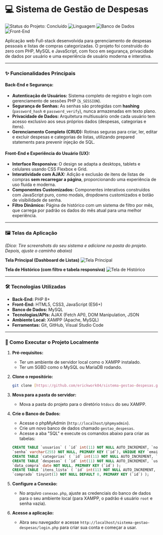 # 💻 Sistema de Gestão de Despesas

![Status do Projeto: Concluído](https://img.shields.io/badge/status-concluído-brightgreen)
![Linguagem](https://img.shields.io/badge/PHP-8.2-blueviolet)
![Banco de Dados](https://img.shields.io/badge/MySQL-5.7-orange)
![Front-End](https://img.shields.io/badge/Front--End-JS%2C%20CSS%2C%20HTML-blue)

Aplicação web Full-stack desenvolvida para gerenciamento de despesas pessoais e listas de compras categorizadas. 
O projeto foi construído do zero com PHP, MySQL e JavaScript, com foco em segurança, privacidade de dados por usuário e uma experiência de usuário moderna e interativa.

---

### ✨ Funcionalidades Principais

#### Back-End e Segurança:
- **Autenticação de Usuários:** Sistema completo de registro e login com gerenciamento de sessões PHP (`$_SESSION`).
- **Segurança de Senhas:** As senhas são protegidas com **hashing** (`password_hash` e `password_verify`), nunca armazenadas em texto plano.
- **Privacidade de Dados:** Arquitetura multiusuário onde cada usuário tem acesso exclusivo aos seus próprios dados (despesas, categorias e itens).
- **Gerenciamento Completo (CRUD):** Rotinas seguras para criar, ler, editar e excluir despesas e categorias de listas, utilizando prepared statements para prevenir injeção de SQL.

#### Front-End e Experiência do Usuário (UX):
- **Interface Responsiva:** O design se adapta a desktops, tablets e celulares usando CSS Flexbox e Grid.
- **Interatividade com AJAX:** Adição e exclusão de itens de listas de compras **sem recarregar a página**, proporcionando uma experiência de uso fluida e moderna.
- **Componentes Customizados:** Componentes interativos construídos com JavaScript puro, como modais, dropdowns customizados e botão de visibilidade de senha.
- **Filtro Dinâmico:** Página de histórico com um sistema de filtro por mês, que carrega por padrão os dados do mês atual para uma melhor experiência.

---

### 🖼️ Telas da Aplicação

*(Dica: Tire screenshots do seu sistema e adicione na pasta do projeto. Depois, ajuste o caminho abaixo)*

**Tela Principal (Dashboard de Listas)**
![Tela Principal](caminho/para/seu/screenshot-principal.png)

**Tela de Histórico (com filtro e tabela responsiva)**
![Tela de Histórico](caminho/para/seu/screenshot-historico.png)


---

### 🛠️ Tecnologias Utilizadas

- **Back-End:** PHP 8+
- **Front-End:** HTML5, CSS3, JavaScript (ES6+)
- **Banco de Dados:** MySQL
- **Tecnologias/APIs:** AJAX (Fetch API), DOM Manipulation, JSON
- **Ambiente Local:** XAMPP (Apache, MySQL)
- **Ferramentas:** Git, GitHub, Visual Studio Code

---

### 🚀 Como Executar o Projeto Localmente

1.  **Pré-requisitos:**
    - Ter um ambiente de servidor local como o XAMPP instalado.
    - Ter um SGBD como o MySQL ou MariaDB rodando.

2.  **Clone o repositório:**
    ```bash
    git clone [https://github.com/erickwork04/sistema-gestao-despesas.git](https://github.com/erickwork04/sistema-gestao-despesas.git)
    ```

3.  **Mova para a pasta do servidor:**
    - Mova a pasta do projeto para o diretório `htdocs` do seu XAMPP.

4.  **Crie o Banco de Dados:**
    - Acesse o phpMyAdmin (`http://localhost/phpmyadmin`).
    - Crie um novo banco de dados chamado `gestao_despesas`.
    - Acesse a aba "SQL" e execute os comandos abaixo para criar as tabelas:

    ```sql
    CREATE TABLE `usuarios` ( `id` int(11) NOT NULL AUTO_INCREMENT, `nome` varchar(100) NOT NULL, `email` varchar(100) NOT NULL,
    `senha` varchar(255) NOT NULL, PRIMARY KEY (`id`), UNIQUE KEY `email` (`email`) );
    CREATE TABLE `categorias` ( `id` int(11) NOT NULL AUTO_INCREMENT, `usuario_id` int(11) NOT NULL, `nome_categoria` varchar(255) NOT NULL, PRIMARY KEY (`id`) );
    CREATE TABLE `despesas` ( `id` int(11) NOT NULL AUTO_INCREMENT, `usuario_id` int(11) NOT NULL, `descricao` varchar(255) NOT NULL, `valor` decimal(10,2) NOT NULL,
    `data_compra` date NOT NULL, PRIMARY KEY (`id`) );
    CREATE TABLE `itens_lista` ( `id` int(11) NOT NULL AUTO_INCREMENT, `item` varchar(255) NOT NULL, `id_categoria` int(11) NOT NULL, `usuario_id` int(11) NOT NULL,
    `comprado` tinyint(1) NOT NULL DEFAULT 0, PRIMARY KEY (`id`) );
    ```

5.  **Configure a Conexão:**
    - No arquivo `conexao.php`, ajuste as credenciais do banco de dados para o seu ambiente local (para XAMPP, o padrão é usuário `root` e senha vazia).

6.  **Acesse a aplicação:**
    - Abra seu navegador e acesse `http://localhost/sistema-gestao-despesas/login.php` para criar sua conta e começar a usar.

